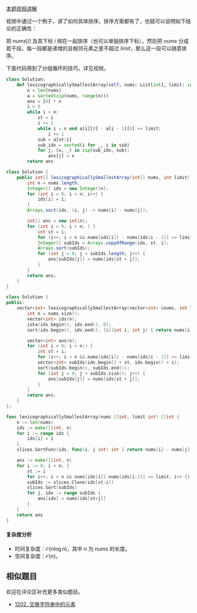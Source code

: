 [本题视频讲解](https://www.bilibili.com/video/BV19N411j7Dj/)

视频中通过一个例子，讲了如何具体排序。排序方案都有了，也就可以说明如下结论的正确性：

把 $\textit{nums}[i]$ 及其下标 $i$ 绑在一起排序（也可以单独排序下标），然后把 $\textit{nums}$ 分成若干段，每一段都是递增的且相邻元素之差不超过 $\textit{limit}$，那么这一段可以随意排序。

下面代码用到了分组循环的技巧，详见视频。

```py [sol-Python3]
class Solution:
    def lexicographicallySmallestArray(self, nums: List[int], limit: int) -> List[int]:
        n = len(nums)
        a = sorted(zip(nums, range(n)))
        ans = [0] * n
        i = 0
        while i < n:
            st = i
            i += 1
            while i < n and a[i][0] - a[i - 1][0] <= limit:
                i += 1
            sub = a[st:i]
            sub_idx = sorted(i for _, i in sub)
            for j, (x, _) in zip(sub_idx, sub):
                ans[j] = x
        return ans
```

```java [sol-Java]
class Solution {
    public int[] lexicographicallySmallestArray(int[] nums, int limit) {
        int n = nums.length;
        Integer[] ids = new Integer[n];
        for (int i = 0; i < n; i++) {
            ids[i] = i;
        }
        Arrays.sort(ids, (i, j) -> nums[i] - nums[j]);

        int[] ans = new int[n];
        for (int i = 0; i < n; ) {
            int st = i;
            for (i++; i < n && nums[ids[i]] - nums[ids[i - 1]] <= limit; i++) ;
            Integer[] subIds = Arrays.copyOfRange(ids, st, i);
            Arrays.sort(subIds);
            for (int j = 0; j < subIds.length; j++) {
                ans[subIds[j]] = nums[ids[st + j]];
            }
        }
        return ans;
    }
}
```

```cpp [sol-C++]
class Solution {
public:
    vector<int> lexicographicallySmallestArray(vector<int> &nums, int limit) {
        int n = nums.size();
        vector<int> ids(n);
        iota(ids.begin(), ids.end(), 0);
        sort(ids.begin(), ids.end(), [&](int i, int j) { return nums[i] < nums[j]; });

        vector<int> ans(n);
        for (int i = 0; i < n;) {
            int st = i;
            for (i++; i < n && nums[ids[i]] - nums[ids[i - 1]] <= limit; i++);
            vector<int> subIds(ids.begin() + st, ids.begin() + i);
            sort(subIds.begin(), subIds.end());
            for (int j = 0; j < subIds.size(); j++) {
                ans[subIds[j]] = nums[ids[st + j]];
            }
        }
        return ans;
    }
};
```

```go [sol-Go]
func lexicographicallySmallestArray(nums []int, limit int) []int {
	n := len(nums)
	ids := make([]int, n)
	for i := range ids {
		ids[i] = i
	}
	slices.SortFunc(ids, func(i, j int) int { return nums[i] - nums[j] })

	ans := make([]int, n)
	for i := 0; i < n; {
		st := i
		for i++; i < n && nums[ids[i]]-nums[ids[i-1]] <= limit; i++ {}
		subIds := slices.Clone(ids[st:i])
		slices.Sort(subIds)
		for j, idx := range subIds {
			ans[idx] = nums[ids[st+j]]
		}
	}
	return ans
}
```

#### 复杂度分析

- 时间复杂度：$\mathcal{O}(n\log n)$，其中 $n$ 为 $\textit{nums}$ 的长度。
- 空间复杂度：$\mathcal{O}(n)$。

## 相似题目

欢迎在评论区补充更多类似题目。

- [1202. 交换字符串中的元素](https://leetcode.cn/problems/smallest-string-with-swaps/)
